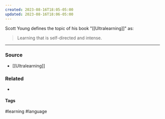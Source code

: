 ```yaml
---
created: 2023-08-16T18:05-05:00
updated: 2023-08-16T18:06-05:00
---
```

Scott Young defines the topic of his book "[[Ultralearning]]" as:
> Learning that is self-directed and intense.

---
### Source
- [[Ultralearning]]

### Related
- 

#### Tags
#learning #language 